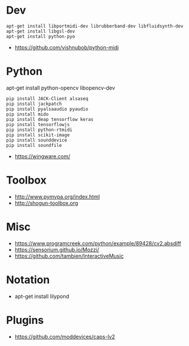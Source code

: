 # Dev

```
apt-get install libportmidi-dev librubberband-dev libfluidsynth-dev 
apt-get install libgsl-dev 
apt-get install python-pyo
```

- https://github.com/vishnubob/python-midi

# Python

apt-get install python-opencv libopencv-dev

```
pip install JACK-Client alsaseq 
pip install jackpatch
pip install pyalsaaudio pyaudio 
pip install mido 
pip install deap tensorflow keras 
pip install tensorflowjs
pip install python-rtmidi
pip install scikit-image
pip install sounddevice
pip install soundfile
```

- https://wingware.com/

# Toolbox 

- http://www.pymvpa.org/index.html
- http://shogun-toolbox.org

# Misc

- https://www.programcreek.com/python/example/89428/cv2.absdiff
- https://sensorium.github.io/Mozzi/
- https://github.com/tambien/InteractiveMusic

# Notation

 - apt-get install lilypond
 
# Plugins

- https://github.com/moddevices/caps-lv2
